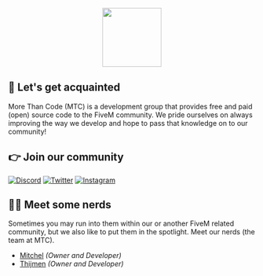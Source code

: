 <p align="center">
  <img width="120" src="https://i.imgur.com/iPYEhUW.png">
</p>

## 👋 Let's get acquainted
More Than Code (MTC) is a development group that provides free and paid (open) source code to the FiveM community. We pride ourselves on always improving the way we develop and hope to pass that knowledge on to our community!

## 👉 Join our community
[![Discord](https://img.shields.io/badge/Discord-5865F2?style=for-the-badge&logo=discord&logoColor=white)](https://discord.gg/tWMvPtq8uu)
[![Twitter](https://img.shields.io/badge/Twitter-1DA1F2?style=for-the-badge&logo=twitter&logoColor=white)](https://twitter.com/morethancodenl)
[![Instagram](https://img.shields.io/badge/Instagram-E4405F?style=for-the-badge&logo=instagram&logoColor=white)](https://twitter.com/morethancodenl)

## 👨‍💻 Meet some nerds
Sometimes you may run into them within our or another FiveM related community, but we also like to put them in the spotlight. Meet our nerds (the team at MTC).

 - [Mitchel](https://github.com/Mitchel) *(Owner and Developer)*
 - [Thijmen](https://github.com/legende11) *(Owner and Developer)*
